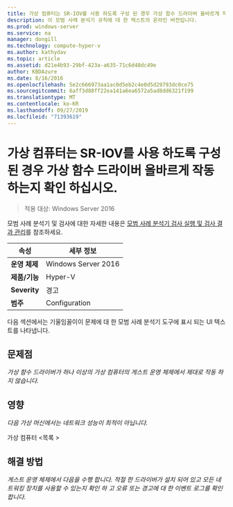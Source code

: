 ```yaml
---
title: 가상 컴퓨터는 SR-IOV를 사용 하도록 구성 된 경우 가상 함수 드라이버 올바르게 작동 하는지 확인 하십시오.
description: 이 모범 사례 분석기 규칙에 대 한 텍스트의 온라인 버전입니다.
ms.prod: windows-server
ms.service: na
manager: dongill
ms.technology: compute-hyper-v
ms.author: kathydav
ms.topic: article
ms.assetid: d21e4b93-29bf-423a-a635-71c6d48dc49e
author: KBDAzure
ms.date: 8/16/2016
ms.openlocfilehash: 5e2c666973aa1ac0d5eb2c4e0d5d29793dc0ce75
ms.sourcegitcommit: 6aff3d88ff22ea141a6ea6572a5ad8dd6321f199
ms.translationtype: MT
ms.contentlocale: ko-KR
ms.lasthandoff: 09/27/2019
ms.locfileid: "71393619"
---
```

# <a name="ensure-that-the-virtual-function-driver-operates-correctly-when-a-virtual-machine-is-configured-to-use-sr-iov"></a>가상 컴퓨터는 SR-IOV를 사용 하도록 구성 된 경우 가상 함수 드라이버 올바르게 작동 하는지 확인 하십시오.

>적용 대상: Windows Server 2016

모범 사례 분석기 및 검사에 대한 자세한 내용은 [모범 사례 분석기 검사 실행 및 검사 결과 관리](https://go.microsoft.com/fwlink/p/?LinkID=223177)를 참조하세요.  
  
|속성|세부 정보|  
|-|-|  
|**운영 체제**|Windows Server 2016|  
|**제품/기능**|Hyper-V|  
|**Severity**|경고|  
|**범주**|Configuration|  
  
다음 섹션에서는 기울임꼴이이 문제에 대 한 모범 사례 분석기 도구에 표시 되는 UI 텍스트를 나타냅니다.  
  
## <a name="issue"></a>문제점  
*가상 함수 드라이버가 하나 이상의 가상 컴퓨터의 게스트 운영 체제에서 제대로 작동 하지 않습니다.*  
  
## <a name="impact"></a>영향  
*다음 가상 머신에서는 네트워크 성능이 최적이 아닙니다.*  
  
가상 컴퓨터 \<목록 >  
  
## <a name="resolution"></a>해결 방법  
*게스트 운영 체제에서 다음을 수행 합니다. 적절 한 드라이버가 설치 되어 있고 모든 네트워킹 장치를 사용할 수 있는지 확인 하 고 오류 또는 경고에 대 한 이벤트 로그를 확인 합니다.*  
  


